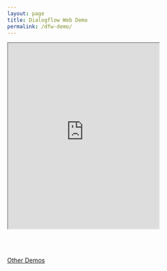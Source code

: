 ```yaml
---
layout: page
title: Dialogflow Web Demo
permalink: /dfw-demo/
---
```



<iframe
    allow="microphone;"
    width="350"
    height="430"
    src="https://console.dialogflow.com/api-client/demo/embedded/a19a017c-771d-4b6f-a282-8ec6f786dae0">
</iframe>


<br /><br />

[Other Demos](/kelsey/demo/)